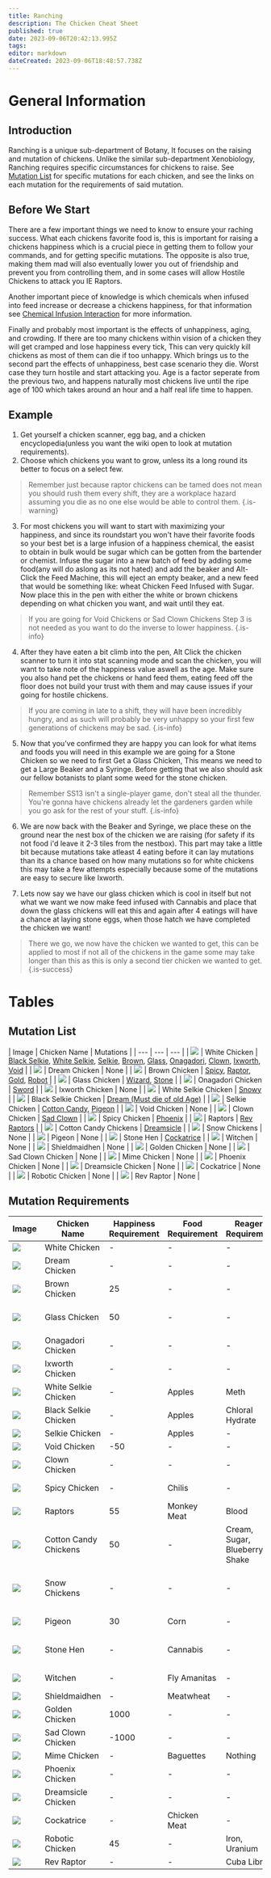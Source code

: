 ```yaml
---
title: Ranching
description: The Chicken Cheat Sheet
published: true
date: 2023-09-06T20:42:13.995Z
tags: 
editor: markdown
dateCreated: 2023-09-06T18:48:57.738Z
---
```


# General Information
## Introduction
Ranching is a unique sub-department of Botany, It focuses on the raising and mutation of chickens. Unlike the similar sub-department Xenobiology, Ranching requires specific circumstances for chickens to raise. See [Mutation List](https://wiki.monkestation.com/en/jobs/service/Ranching#mutation_list) for specific mutations for each chicken, and see the links on each mutation for the requirements of said mutation.
## Before We Start
There are a few important things we need to know to ensure your raching success. What each chickens favorite food is, this is important for raising a chickens happiness which is a crucial piece in getting them to follow your commands, and for getting specific mutations. The opposite is also true, making them mad will also eventually lower you out of friendship and prevent you from controlling them, and in some cases will allow Hostile Chickens to attack you IE Raptors.

Another important piece of knowledge is which chemicals when infused into feed increase or decrease a chickens happiness, for that information see [Chemical Infusion Interaction](https://wiki.monkestation.com/en/jobs/service/Ranching#chemical_list) for more information.

Finally and probably most important is the effects of unhappiness, aging, and crowding. If there are too many chickens within vision of a chicken they will get cramped and lose happiness every tick, This can very quickly kill chickens as most of them can die if too unhappy. Which brings us to the second part the effects of unhappiness, best case scenario they die. Worst case they turn hostile and start attacking you. Age is a factor seperate from the previous two, and happens naturally most chickens live until the ripe age of 100 which takes around an hour and a half real life time to happen.

## Example
1. Get yourself a chicken scanner, egg bag, and a chicken encyclopedia(unless you want the wiki open to look at mutation requirements).
2. Choose which chickens you want to grow, unless its a long round its better to focus on a select few.
> Remember just because raptor chickens can be tamed does not mean you should rush them every shift, they are a workplace hazard assuming you die as no one else would be able to control them.
{.is-warning}
3. For most chickens you will want to start with maximizing your happiness, and since its roundstart you won't have their favorite foods so your best bet is a large infusion of a happiness chemical, the easist to obtain in bulk would be sugar which can be gotten from the bartender or chemist. Infuse the sugar into a new batch of feed by adding some food(any will do aslong as its not hated) and add the beaker and Alt-Click the Feed Machine, this will eject an empty beaker, and a new feed that would be something like: wheat Chicken Feed Infused with Sugar. Now place this in the pen with either the white or brown chickens depending on what chicken you want, and wait until they eat.
> If you are going for Void Chickens or Sad Clown Chickens Step 3 is not needed as you want to do the inverse to lower happiness.
{.is-info}
4. After they have eaten a bit climb into the pen, Alt Click the chicken scanner to turn it into stat scanning mode and scan the chicken, you will want to take note of the happiness value aswell as the age. Make sure you also hand pet the chickens or hand feed them, eating feed off the floor does not build your trust with them and may cause issues if your going for hostile chickens.
> If you are coming in late to a shift, they will have been incredibly hungry, and as such will probably be very unhappy so your first few generations of chickens may be sad.
{.is-info}
5. Now that you've confirmed they are happy you can look for what items and foods you will need in this example we are going for a Stone Chicken so we need to first Get a Glass Chicken, This means we need to get a Large Beaker and a Syringe. Before getting that we also should ask our fellow botanists to plant some weed for the stone chicken.
> Remember SS13 isn't a single-player game, don't steal all the thunder. You're gonna have chickens already let the gardeners garden while you go ask for the rest of your stuff.
{.is-info}
6. We are now back with the Beaker and Syringe, we place these on the ground near the nest box of the chicken we are raising (for safety if its not food i'd leave it 2-3 tiles from the nestbox). This part may take a little bit because mutations take atleast 4 eating before it can lay mutations than its a chance based on how many mutations so for white chickens this may take a few attempts especially because some of the mutations are easy to secure like Ixworth.

7. Lets now say we have our glass chicken which is cool in itself but not what we want we now make feed infused with Cannabis and place that down the glass chickens will eat this and again after 4 eatings will have a chance at laying stone eggs, when those hatch we have completed the chicken we want!
> There we go, we now have the chicken we wanted to get, this can be applied to most if not all of the chickens in the game some may take longer than this as this is only a second tier chicken we wanted to get.
{.is-success}




# Tables

## Mutation List
<a name="mutation_list"></a>
| Image    | Chicken Name | Mutations |
| --- | --- | --- |
| ![](/chickens/chickens.png) | White Chicken | [Black Selkie](https://wiki.monkestation.com/en/jobs/service/Ranching#black_selkie_chicken), [White Selkie](https://wiki.monkestation.com/en/jobs/service/Ranching#white_selkie_chicken), [Selkie](https://wiki.monkestation.com/en/jobs/service/Ranching#selkie_chicken), [Brown](https://wiki.monkestation.com/en/jobs/service/Ranching#brown_chicken), [Glass](https://wiki.monkestation.com/en/jobs/service/Ranching#glass_chicken), [Onagadori](https://wiki.monkestation.com/en/jobs/service/Ranching#onagadori_chicken), [Clown](https://wiki.monkestation.com/en/jobs/service/Ranching#clown_chicken), [Ixworth](https://wiki.monkestation.com/en/jobs/service/Ranching#ixworth_chicken), [Void](https://wiki.monkestation.com/en/jobs/service/Ranching#void_chicken) |
| ![](/chickens/dreaming.png) | Dream Chicken | None |
| ![](/chickens/brown.png) | Brown Chicken | [Spicy](https://wiki.monkestation.com/en/jobs/service/Ranching#spicy_chicken), [Raptor](https://wiki.monkestation.com/en/jobs/service/Ranching#raptor_chicken), [Gold](https://wiki.monkestation.com/en/jobs/service/Ranching#gold_chicken), [Robot](https://wiki.monkestation.com/en/jobs/service/Ranching#robot_chicken) |
| ![](/chickens/glass.png) | Glass Chicken | [Wizard](https://wiki.monkestation.com/en/jobs/service/Ranching#wizard_chicken), [Stone](https://wiki.monkestation.com/en/jobs/service/Ranching#stone_chicken) |
| ![](/chickens/onagadori.png) | Onagadori Chicken | [Sword](https://wiki.monkestation.com/en/jobs/service/Ranching#shield_chicken) |
| ![](/chickens/ixworth.png) | Ixworth Chicken | None |
| ![](/chickens/white_selkie.png) | White Selkie Chicken | [Snowy](https://wiki.monkestation.com/en/jobs/service/Ranching#snow_chicken) |
| ![](/chickens/black_selke.png) | Black Selkie Chicken | [Dream (Must die of old Age)](https://wiki.monkestation.com/en/jobs/service/Ranching#dream_chicken) |
| ![](/chickens/selkie.png) | Selkie Chicken | [Cotton Candy](https://wiki.monkestation.com/en/jobs/service/Ranching#candy_chicken), [Pigeon](https://wiki.monkestation.com/en/jobs/service/Ranching#pigeon_chicken) |
| ![](/chickens/void.png) | Void Chicken | None |
| ![](/chickens/clown.png) | Clown Chicken | [Sad Clown](https://wiki.monkestation.com/en/jobs/service/Ranching#sad_clown_chicken) |
| ![](/chickens/spicy.png) | Spicy Chicken | [Phoenix](https://wiki.monkestation.com/en/jobs/service/Ranching#phoenix_chicken) |
| ![](/chickens/raptor.png) | Raptors | [Rev Raptors](https://wiki.monkestation.com/en/jobs/service/Ranching#rev_chicken) |
| ![](/chickens/candy.png) | Cotton Candy Chickens | [Dreamsicle](https://wiki.monkestation.com/en/jobs/service/Ranching#dreamsicle_chicken) |
| ![](/chickens/snow.png) | Snow Chickens | None |
| ![](/chickens/pigeon.png) | Pigeon | None |
| ![](/chickens/stone.png) | Stone Hen | [Cockatrice](https://wiki.monkestation.com/en/jobs/service/Ranching#cockatrice_chicken) |
| ![](/chickens/wiznerd.png) | Witchen | None |
| ![](/chickens/sword.png) | Shieldmaidhen | None |
| ![](/chickens/gold.png) | Golden Chicken | None |
| ![](/chickens/sad_clown.png) | Sad Clown Chicken | None |
| ![](/chickens/mime.png) | Mime Chicken | None |
| ![](/chickens/spicy.png) | Phoenix Chicken | None |
| ![](/chickens/dreamsicle.png) | Dreamsicle Chicken | None |
| ![](/chickens/cockatric.png) | Cockatrice | None |
| ![](/chickens/robot.png) | Robotic Chicken | None |
| ![](/chickens/rev_raptor.png) | Rev Raptor | None |

## Mutation Requirements

|   Image   | Chicken Name | Happiness Requirement | Food Requirement | Reagent Requirement | Floor Requirement | Atmos Requirement | Item Requirements | Watcher Requirements |
| --- | --- | --- | --- | --- | --- | --- | --- | --- |
| <a name="white_chicken"></a>![](/chickens/chickens.png) | White Chicken | \-  | \-  | \-  | \-  | \-  | \-  | \-  |
| <a name="dream_chicken"></a>![](/chickens/dreaming.png) | Dream Chicken | \-  | \-  | \-  | \-  | \-  | \-  | \-  |
| <a name="brown_chicken"></a>![](/chickens/brown.png) | Brown Chicken | 25  | \-  | \-  | Grass | \-  | \-  | \-  |
| <a name="glass_chicken"></a>![](/chickens/glass.png) | Glass Chicken | 50  | \-  | \-  | \-  | \-  | Large Beaker, Regular Syringe | \-  |
| <a name="onagadori_chicken"></a>![](/chickens/onagadori.png) | Onagadori Chicken | \-  | \-  | \-  | Grass | \-  | \-  | \-  |
| <a name="ixworth_chicken"></a>![](/chickens/ixworth.png) | Ixworth Chicken | \-  | \-  | \-  | \-  | \-  | \-  | \-  |
| <a name="white_selkie_chicken"></a>![](/chickens/white_selkie.png) | White Selkie Chicken | \-  | Apples | Meth | Grass | \-  | \-  | \-  |
| <a name="black_selkie_chicken"></a>![](/chickens/black_selke.png) | Black Selkie Chicken | \-  | Apples | Chloral Hydrate | Grass | \-  | \-  | \-  |
| <a name="selkie_chicken"></a>![](/chickens/selkie.png) | Selkie Chicken | \-  | Apples | \-  | Grass | \-  | \-  | \-  |
| <a name="void_chicken"></a>![](/chickens/void.png) | Void Chicken | \-50 | \-  | \-  | \-  | \-  | \-  | \-  |
| <a name="clown_chicken"></a>![](/chickens/clown.png) | Clown Chicken | \-  | \-  | \-  | \-  | \-  | \-  | A True Clown |
| <a name="spicy_chicken"></a>![](/chickens/spicy.png) | Spicy Chicken | \-  | Chilis | \-  | \-  | 350k - 450k Temp | \-  | \-  |
| <a name="raptor_chicken"></a>![](/chickens/raptor.png) | Raptors | 55  | Monkey Meat | Blood | \-  | \-  | \-  | \-  |
| <a name="candy_chicken"></a>![](/chickens/candy.png) | Cotton Candy Chickens | 50  | \-  | Cream, Sugar, Blueberry Shake | \-  | \-  | \-  | \-  |
| <a name="snow_chicken"></a>![](/chickens/snow.png) | Snow Chickens | \-  | \-  | \-  | \-  | 0K - 24K Temp With Oxygen Present | \-  | \-  |
| <a name="pigeon_chicken"></a>![](/chickens/pigeon.png) | Pigeon | 30  | Corn | \-  | \-  | \-  | Station Bound Radio | \-  |
| <a name="stone_chicken"></a>![](/chickens/stone.png) | Stone Hen | \-  | Cannabis | \-  | Fake Volcanic Floor | \-  | Pickaxe | \-  |
| <a name="wizard_chicken"></a>![](/chickens/wiznerd.png) | Witchen | \-  | Fly Amanitas | \-  | \-  | \-  | Fake Wizard Hat | \-  |
| <a name="shield_chicken"></a>![](/chickens/sword.png) | Shieldmaidhen | \-  | Meatwheat | \-  | \-  | \-  | Steelcap logs | \-  |
| <a name="gold_chicken"></a>![](/chickens/gold.png) | Golden Chicken | 1000 | \-  | \-  | \-  | \-  | \-  | \-  |
| <a name="sad_clown_chicken"></a>![](/chickens/sad_clown.png) | Sad Clown Chicken | \-1000 | \-  | \-  | \-  | \-  | \-  | \-  |
| <a name="mime_chicken"></a>![](/chickens/mime.png) | Mime Chicken | \-  | Baguettes | Nothing | \-  | \-  | \-  | \-  |
| <a name="spicy_chicken"></a>![](/chickens/spicy.png) | Phoenix Chicken | \-  | \-  | \-  | \-  | \-  | \-  | Onagadori Rooster |
| <a name="dreamsicle_chicken"></a>![](/chickens/dreamsicle.png) | Dreamsicle Chicken | \-  | \-  | \-  | \-  | \-  | \-  | Snow Rooster |
| <a name="coackatrice_chicken"></a>![](/chickens/cockatric.png) | Cockatrice | \-  | Chicken Meat | \-  | \-  | \-  | Lizard Tail | \-  |
| <a name="robot_chicken"></a>![](/chickens/robot.png) | Robotic Chicken | 45  | \-  | Iron, Uranium | \-  | \-  | Nutrient Pump Implant | \-  |
| <a name="rev_chicken"></a>![](/chickens/rev_raptor.png) | Rev Raptor | \-  | \-  | Cuba Libre | \-  | \-  | Flash | \-  |